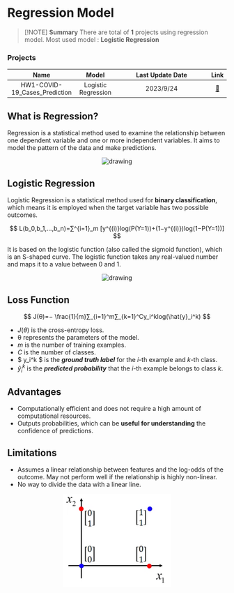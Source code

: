 # Regression Model
> [!NOTE]  **Summary**
> There are total of **1** projects using regression model.
> Most used model : **Logistic Regression**

### Projects
| Name |Model|<div style="width: 150pt"> Last Update Date| Link |
|  :-: | :-:  |  :-:  | :-: |
| HW1-COVID-19_Cases_Prediction  | Logistic Regression | 2023/9/24  | [:door:](ML_practrice/Regression/ML2023-HW1-COVID-19_Cases_Prediction) |

## What is Regression?

Regression is a statistical method used to examine the relationship between one dependent variable and one or more independent variables. It aims to model the pattern of the data and make predictions.

<p align="center">
<img src="https://miro.medium.com/v2/resize:fit:1400/0*0plB5_YzkViGnD3j.gif" alt="drawing" width="450"/>
</p>

## Logistic Regression
Logistic Regression is a statistical method used for **binary classification**, which means it is employed when the target variable has two possible outcomes. 

$$
 L(b_0,b_1,…,b_n)=∑^{i=1}_m
[y^{(i)}log(P(Y=1))+(1−y^{(i)})log(1−P(Y=1))]
$$

It is based on the logistic function (also called the sigmoid function), which is an S-shaped curve. The logistic function takes any real-valued number and maps it to a value between 0 and 1.

<p align="center">
<img src="https://miro.medium.com/v2/resize:fit:1280/1*blOad1e0c5V8EsTx03chWg.gif" alt="drawing" width="350"/>
</p>

## Loss Function

$$
J(θ)=− \frac{1}{m}∑_{i=1}^m∑_{k=1}^C​y_i^k​log(\hat{y}_i^k)
$$
* $J(θ)$ is the cross-entropy loss.
* θ represents the parameters of the model.
* $m$ is the number of training examples.
* $C$ is the number of classes.
* $ y_i^k $ is the ***ground truth label*** for the $i$-th example and $k$-th class.
* $\hat{y}_i^k$ is the ***predicted probability*** that the $i$-th example belongs to class $k$.


## Advantages
* Computationally efficient and does not require a high amount of computational resources.
* Outputs probabilities, which can be **useful for understanding** the confidence of predictions.
## Limitations
* Assumes a linear relationship between features and the log-odds of the outcome. May not perform well if the relationship is highly non-linear.
* No way to divide the data with a linear line.
  
<p align="center">
<img src="image.png" alt="drawing" width="250"/>
</p>